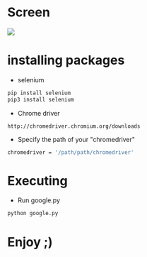 # Screen
![](https://github.com/nu11secur1ty/Linux_Deployment_Administration_Hacks-Programing/blob/master/Python_Selenium/screenshots/google.png)

# installing packages

- selenium
```bash
pip install selenium
pip3 install selenium
```
- Chrome driver
```link
http://chromedriver.chromium.org/downloads
```
- Specify the path of your "chromedriver"
```bash
chromedriver = '/path/path/chromedriver'
```
# Executing
- Run google.py
```bash
python google.py
```
# Enjoy ;)
